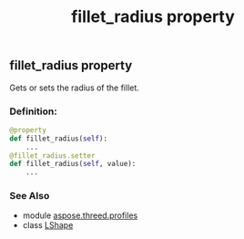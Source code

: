 ﻿---
title: fillet_radius property
second_title: Aspose.3D for Python via .NET API References
description: 
type: docs
weight: 130
url: /python-net/aspose.threed.profiles/lshape/fillet_radius/
is_root: false
---

## fillet_radius property


Gets or sets the radius of the fillet.
### Definition:
```python
@property
def fillet_radius(self):
    ...
@fillet_radius.setter
def fillet_radius(self, value):
    ...
```

### See Also
* module [aspose.threed.profiles](../../)
* class [LShape](/3d/python-net/aspose.threed.profiles/lshape)

